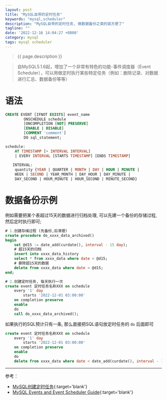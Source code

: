 ```yaml
---
layout: post
title: "MySQL自带的定时任务"
keywords: "mysql,scheduler"
description: "MySQL自带的定时任务, 做数据备份之类的就方便了"
tagline: ""
date: '2022-12-16 14:04:27 +0800'
category: mysql
tags: mysql scheduler
---
```

> {{ page.description }}

> 自MySQL5.1.6起，增加了一个非常有特色的功能-事件调度器（Event Scheduler），可以用做定时执行某些特定任务（例如：删除记录、对数据进行汇总、数据备份等等）


# 语法

```sql
CREATE EVENT [IFNOT EXISTS] event_name
    　　 ONSCHEDULE schedule
    　　 [ONCOMPLETION [NOT] PRESERVE]
    　　 [ENABLE | DISABLE]
    　　 [COMMENT 'comment']
    　　 DO sql_statement;

schedule:
　　 AT TIMESTAMP [+ INTERVAL INTERVAL]
　　 | EVERY INTERVAL [STARTS TIMESTAMP] [ENDS TIMESTAMP]
　　
　　INTERVAL:
　　 quantity {YEAR | QUARTER | MONTH | DAY | HOUR | MINUTE |
　　 WEEK | SECOND | YEAR_MONTH | DAY_HOUR | DAY_MINUTE |
　　 DAY_SECOND | HOUR_MINUTE | HOUR_SECOND | MINUTE_SECOND}
```

# 数据备份示例
例如需要把某个表超过15天的数据进行归档处理, 可以先建一个备份的存储过程, 然后定时执行即可; 


```sql
# 1.创建存储过程 (先备份,后清理)
create procedure do_xxxx_data_archived()
begin
    set @d15 := date_add(curdate(), interval - 15 day);
    # 超15天的归档
    insert into xxxx_data_history
    select * from xxxx_data where date < @d15;
    # 删除超15天的数据
    delete from xxxx_data where date < @d15;
end;

# 2.创建定时任务, 每天执行一次
create event 定时任务名称XXX on schedule
    every '1' day
        starts '2022-12-01 03:00:00'
    on completion preserve
    enable
    do
    call do_xxxx_data_archived();
```

如果执行的SQL预计只有一条, 那么直接把SQL语句放定时任务的 `do` 后面即可
```sql
create event 定时任务名称XXX on schedule
    every '1' day
        starts '2022-12-01 03:00:00'
    on completion preserve
    enable
    do
    delete from xxxx_data where date < date_add(curdate(), interval - 15 day);
```

---
参考：
- [MySQL创建定时任务](https://www.cnblogs.com/javahr/p/9664203.html){:target='blank'}
- [MySQL Events and Event Scheduler Guide](https://phoenixnap.com/kb/mysql-event){:target='blank'}

